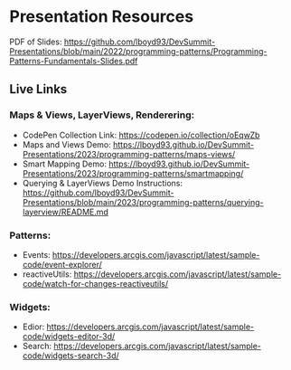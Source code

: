 # Presentation Resources

PDF of Slides: https://github.com/lboyd93/DevSummit-Presentations/blob/main/2022/programming-patterns/Programming-Patterns-Fundamentals-Slides.pdf

## Live Links

### Maps & Views, LayerViews, Renderering:
- CodePen Collection Link: https://codepen.io/collection/oEqwZb
- Maps and Views Demo: https://lboyd93.github.io/DevSummit-Presentations/2023/programming-patterns/maps-views/
- Smart Mapping Demo: https://lboyd93.github.io/DevSummit-Presentations/2023/programming-patterns/smartmapping/
- Querying & LayerViews Demo Instructions: https://github.com/lboyd93/DevSummit-Presentations/blob/main/2023/programming-patterns/querying-layerview/README.md
  
### Patterns:
- Events: https://developers.arcgis.com/javascript/latest/sample-code/event-explorer/
- reactiveUtils: https://developers.arcgis.com/javascript/latest/sample-code/watch-for-changes-reactiveutils/

### Widgets:
- Edior: https://developers.arcgis.com/javascript/latest/sample-code/widgets-editor-3d/
- Search: https://developers.arcgis.com/javascript/latest/sample-code/widgets-search-3d/
